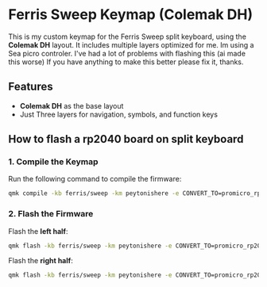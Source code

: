 # Ferris Sweep Keymap (Colemak DH)

This is my custom keymap for the Ferris Sweep split keyboard, using the **Colemak DH** layout. It includes multiple layers optimized for me.
Im using a Sea picro controler. I've had a lot of problems with flashing this (ai made this worse)
If you have anything to make this better please fix it, thanks.

## Features
- **Colemak DH** as the base layout
- Just Three layers for navigation, symbols, and function keys

## How to flash a rp2040 board on split keyboard
### **1. Compile the Keymap**
Run the following command to compile the firmware:
```bash
qmk compile -kb ferris/sweep -km peytonishere -e CONVERT_TO=promicro_rp2040
```

### **2. Flash the Firmware**
Flash the **left half**:
```bash
qmk flash -kb ferris/sweep -km peytonishere -e CONVERT_TO=promicro_rp2040 -bl uf2-split-left
```

Flash the **right half**:
```bash
qmk flash -kb ferris/sweep -km peytonishere -e CONVERT_TO=promicro_rp2040 -bl uf2-split-right
```
